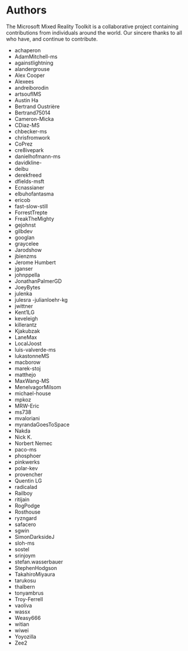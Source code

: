 # Authors

The Microsoft Mixed Reality Toolkit is a collaborative project containing contributions from individuals around the world. Our sincere thanks to all who have, and continue to contribute.

- achaperon
- AdamMitchell-ms
- againstlightning
- alandergrouse
- Alex Cooper
- Alexees
- andreiborodin
- artsouflMS
- Austin Ha
- Bertrand Oustrière
- Bertrand75014
- Cameron-Micka
- CDiaz-MS
- chbecker-ms
- chrisfromwork
- CoPrez
- cre8ivepark
- danielhofmann-ms
- davidkline-
- deibu
- derekfreed
- dfields-msft
- Ecnassianer
- elbuhofantasma
- ericob
- fast-slow-still
- ForrestTrepte
- FreakTheMighty
- gejohnst
- gilbdev
- googlan
- graycelee
- Jarodshow
- jbienzms
- Jerome Humbert
- jganser
- johnppella
- JonathanPalmerGD
- JoeyBytes
- julenka
- julesra
 -julianloehr-kg
- jwittner
- Kent1LG
- keveleigh
- killerantz
- Kjakubzak
- LaneMax
- LocalJoost
- luis-valverde-ms
- lukastonneMS
- macborow
- marek-stoj
- matthejo
- MaxWang-MS
- MenelvagorMilsom
- michael-house
- mpkoz
- MRW-Eric
- ms738
- mvaloriani
- myrandaGoesToSpace
- Nakda
- Nick K.
- Norbert Nemec
- paco-ms
- phosphoer
- pinkwerks
- polar-kev
- provencher
- Quentin LG
- radicalad
- Railboy
- ritijain
- RogPodge
- Rosthouse
- ryzngard
- safacero
- sgwin
- SimonDarksideJ
- sloh-ms
- sostel
- srinjoym
- stefan.wasserbauer
- StephenHodgson
- TakahiroMiyaura
- tarukosu
- thalbern
- tonyambrus
- Troy-Ferrell
- vaoliva
- wassx
- Weasy666
- witian
- wiwei
- Yoyozilla
- Zee2
